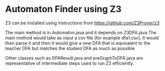 # Automaton Finder using Z3

Z3 can be installed using instructions from https://github.com/Z3Prover/z3

The main method is in Automaton.java and it depends on Z3DFA.java
The main method would take as input a csv file (for example dfa1.csv), it would then parse it and then it would give a new DFA that is equivalent to the teacher DFA but matches the student DFA as much as possible

Other classes such as DFAResult.java and preGraphToDFA.java are representative of intermediate steps used to run Z3 efficiently.
